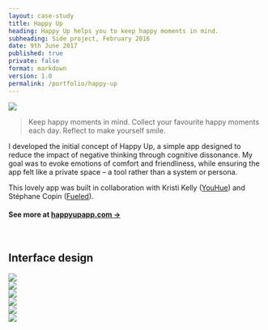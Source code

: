 ```yaml
---
layout: case-study
title: Happy Up
heading: Happy Up helps you to keep happy moments in mind.
subheading: Side project, February 2016
date: 9th June 2017
published: true
private: false
format: markdown
version: 1.0
permalink: /portfolio/happy-up
---
```


![](/pages/portfolio/happyup/happyup.png)

> Keep happy moments in mind. Collect your favourite happy moments each day. Reflect to make yourself smile.

I developed the initial concept of Happy Up, a simple app designed to reduce the impact of negative thinking through cognitive dissonance. My goal was to evoke emotions of comfort and friendliness, while ensuring the app felt like a private space – a tool rather than a system or persona.

This lovely app was built in collaboration with Kristi Kelly ([YouHue](http://youhue.com)) and Stéphane Copin ([Fueled](https://fueled.com/stephane-copin)).

#### See more at [happyupapp.com &rarr;](http://happyupapp.com)

<br>

## Interface design

<p>
    <div class="third no-row no-border"><img src="/pages/portfolio/happyup/happyupstart.png"/></div>
    <div class="third no-row no-border"><img src="/pages/portfolio/happyup/happyupsave.png"/></div>
    <div class="third no-row no-border"><img src="/pages/portfolio/happyup/happyupdiscard.png"/></div>
    <div class="third no-row no-border"><img src="/pages/portfolio/happyup/happyupone.png"/></div>
    <div class="third no-row no-border"><img src="/pages/portfolio/happyup/happyupeducation.png"/></div>
    <div class="third no-row no-border"><img src="/pages/portfolio/happyup/happyupscroll.png"/></div>
    <br>
</p>